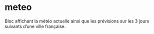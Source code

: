 # meteo
Bloc affichant la météo actuelle ainsi que les prévisions sur les 3 jours suivants d’une ville française.
